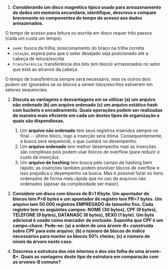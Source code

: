 1. **Considerando um disco magnético típico usado para armazenamento de dados em memória secundária, identifique, descreva e compare brevemente os componentes do tempo de acesso aos dados armazenados.**

O tempo de acesso para leitura ou escrita em disco requer três passos (cada um custa um tempo):

- `seek`: busca da trilha;  posicionamento do braço na trilha correta
- `rotação`: espera para que o setor desejado seja posicionado até a cabeça de leitura/escrita
- `transferência`: transferência dos bits (em bloco) armazenados no setor que está ao alcance da cabeça

O tempo de transferência sempre será necessário, mas os outros dois podem ser ignorados se os blocos a serem lidos/escritos estiverem em setores sequenciais.

2. **Discuta as vantagens e desvantagens em se utilizar (a) um arquivo não ordenado (b) um arquivo ordenado (c) um arquivo estático hash com buckets e encadeamento. Quais operações podem ser realizadas de maneira mais eficiente em cada um destes tipos de organização e quais são dispendiosas.**

      1. Um **arquivo não ordenado** tem seus registros inseridos sempre no final -- último bloco, logo a inserção será ótima. Consequentemente, a busca será sequencial, o que custará no desempenho.
      2. Um **arquivo ordenado** tem melhor desempenho mas as inserções são complexas pois podem usar blocos de overflow (para reduzir o custo da inserção).
      3. Um **arquivo de hashing** tem busca pelo campo de hashing bem rápido; as inserções também podem envolver blocos de overflow e isso prejudica o desempenho na busca. Mas é possível listar os itens ordenados de forma mais rápida que no uso de arquivos não ordenados (apesar da complexidade ser maior).
   
3. **Considere um disco com blocos de B=1 Kbyte. Um apontador de blocos tem P=6 bytes e um apontador de registro tem PR=7 bytes. Um arquivo tem 50.000 registros EMPREGADO de tamanho fixo. Cada registro tem os seguintes campos: NOME (30 bytes), CPF (9 bytes), TELEFONE (9 bytes), DATANASC (8 bytes), SEXO (1 byte). Um byte adicional é usado como marcador de exclusão. Suponha que CPF é um campo-chave. Pede-se:
(a) a ordem de uma árvore-B+ construída sobre CPF para este arquivo; (b) o número de blocos de índice necessários para manter os blocos 50% cheios; (c) o número de níveis da árvore neste caso.**

4. **Descreva a estrutura dos nós internos e dos nós folha de uma árvore-B+. Quais as vantagens deste tipo de estrutura em comparação com as arvores-B comuns?**
